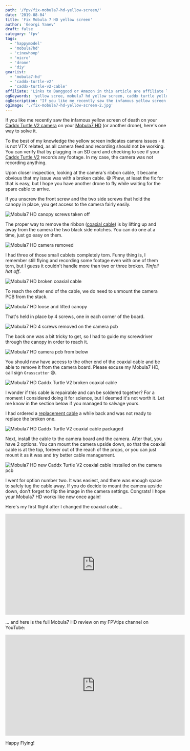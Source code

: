 ```yaml
---
path: '/fpv/fix-mobula7-hd-yellow-screen/'
date: '2019-08-04'
title: 'Fix Mobula 7 HD yellow screen'
author: 'Georgi Yanev'
draft: false
category: 'fpv'
tags:
  - 'happymodel'
  - 'mobula7hd'
  - 'cinewhoop'
  - 'micro'
  - 'drone'
  - 'diy'
gearList:
  - 'mobula7-hd'
  - 'caddx-turtle-v2'
  - 'caddx-turtle-v2-cable'
affiliate: 'Links to Banggood or Amazon in this article are affiliate links and would support the blog if used to make a purchase.'
ogKeywords: 'yellow scree, mobula7 hd yellow screen, caddx turtle yellow screen, caddx turtle v2 yellow screen, fpv, quad, drone, mobula, mobula7, mobula7 hd, happymodel, micro drone, micro quad, cinewhoop, hd footage, 1080p, 60fps, 1080p dvr, flying micro drone, fly micro quad, fpv racing, fpv freestyle, freestyle micro drone, review, setup, setup mobula 7 hd, configure mobula 7 hd'
ogDescription: "If you like me recently saw the infamous yellow screen of death on your Caddx Turtle V2 camera on your Mobula7 HD (or another drone), here's one way to solve it."
ogImage: './fix-mobula7-hd-yellow-screen-2.jpg'
---
```


If you like me recently saw the infamous yellow screen of death on your [Caddx Turtle V2 camera][2] on your [Mobula7 HD][1] (or another drone), here's one way to solve it.

To the best of my knowledge the yellow screen indicates camera issues - it is not VTX related, as all camera feed and recording should not be working. You can verify that by plugging in an SD card and checking to see if your [Caddx Turtle V2][2] records any footage. In my case, the camera was not recording anything.

Upon closer inspection, looking at the camera's ribbon cable, it became obvious that my issue was with a broken cable. 😅 Phew, at least the fix for that is easy, but I hope you have another drone to fly while waiting for the spare cable to arrive.

If you unscrew the front screw and the two side screws that hold the canopy in place, you get access to the camera fairly easily.

![Mobula7 HD canopy screws taken off](fix-mobula7-hd-yellow-screen-2.jpg)

The proper way to remove the ribbon ([coaxial cable][3]) is by lifting up and away from the camera the two black side notches. You can do one at a time, just go easy on them.

![Mobula7 HD camera removed](fix-mobula7-hd-yellow-screen-3.jpg)

I had three of those small cablets completely torn. Funny thing is, I remember still flying and recording some footage even with one of them torn, but I guess it couldn't handle more than two or three broken. _Tinfoil hat off_.

![Mobula7 HD broken coaxial cable](fix-mobula7-hd-yellow-screen-4.jpg)

To reach the other end of the cable, we do need to unmount the camera PCB from the stack.

![Mobula7 HD loose and lifted canopy](fix-mobula7-hd-yellow-screen-5.jpg)

That's held in place by 4 screws, one in each corner of the board.

![Mobula7 HD 4 screws removed on the camera pcb](fix-mobula7-hd-yellow-screen-6.jpg)

The back one was a bit tricky to get, so I had to guide my screwdriver through the canopy in order to reach it.

![Mobula7 HD camera pcb from below](fix-mobula7-hd-yellow-screen-7.jpg)

You should now have access to the other end of the coaxial cable and be able to remove it from the camera board. Please excuse my Mobula7 HD, call sign `Grasscutter` 😅.

![Mobula7 HD Caddx Turtle V2 broken coaxial cable](fix-mobula7-hd-yellow-screen-8.jpg)

I wonder if this cable is repairable and can be soldered together? For a moment I considered doing it for science, but I deemed it's not worth it. Let me know in the section below if you managed to salvage yours.

I had ordered a [replacement cable][3] a while back and was not ready to replace the broken one.

![Mobula7 HD Caddx Turtle V2 coaxial cable packaged](fix-mobula7-hd-yellow-screen-1.jpg)

Next, install the cable to the camera board and the camera. After that, you have 2 options. You can mount the camera upside down, so that the coaxial cable is at the top, forever out of the reach of the props, or you can just mount it as it was and try better cable management.

![Mobula7 HD new Caddx Turtle V2 coaxial cable installed on the camera pcb](fix-mobula7-hd-yellow-screen-9.jpg)

I went for option number two. It was easiest, and there was enough space to safely tug the cable away. If you do decide to mount the camera upside down, don't forget to flip the image in the camera settings. Congrats! I hope your Mobula7 HD works like new once again!

Here's my first flight after I changed the coaxial cable...

<div style="text-align: center">
 <iframe width="560" height="315" src="https://www.youtube.com/embed/CiIYsMnCeGA?rel=0" frameBorder="0" allowFullScreen title="Mobula7 HD first flight after caddx cable repair"></iframe>
</div>

... and here is the full Mobula7 HD review on my FPVtips channel on YouTube:

<div style="text-align: center">
 <iframe width="560" height="315" src="https://www.youtube.com/embed/FhtL0zSx1AU?rel=0" frameBorder="0" allowFullScreen title="Mobula7 HD review on the FPVtips YouTube channel"></iframe>
</div>

Happy Flying!

[0]: Linkslist
[1]: https://bit.ly/mobula7-hd
[2]: https://bit.ly/caddx-turtle-v2
[3]: https://bit.ly/caddx-turtle-v2-cable
